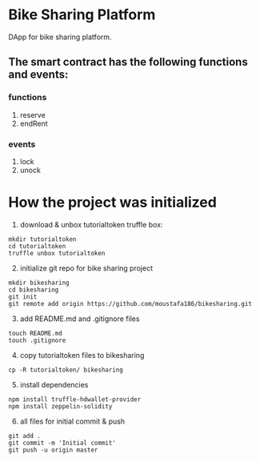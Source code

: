 # Bike Sharing Platform
DApp for bike sharing platform.


## The smart contract has the following functions and events:

### functions
1. reserve
2. endRent


### events
1. lock
2. unock



# How the project was initialized
1. download & unbox tutorialtoken truffle box:
```
mkdir tutorialtoken
cd tutorialtoken
truffle unbox tutorialtoken
```

2. initialize git repo for bike sharing project
```
mkdir bikesharing
cd bikesharing
git init
git remote add origin https://github.com/moustafa186/bikesharing.git
```

3. add README.md and .gitignore files
```
touch README.md
touch .gitignore
```

4. copy tutorialtoken files to bikesharing
```
cp -R tutorialtoken/ bikesharing
```

5. install dependencies
```
npm install truffle-hdwallet-provider
npm install zeppelin-solidity
```


6. all files for initial commit & push
```
git add .
git commit -m 'Initial commit'
git push -u origin master
```

